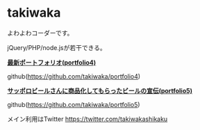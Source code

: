 <h1>takiwaka</h1>

よわよわコーダーです。

jQuery/PHP/node.jsが若干できる。

**[最新ポートフォリオ(portfolio4)](https://takiwaka.sakura.ne.jp/)**

github(https://github.com/takiwaka/portfolio4)

**[サッポロビールさんに商品化してもらったビールの宣伝(portfolio5)](https://takiwaka.com)**

github(https://github.com/takiwaka/portfolio5)

メイン利用はTwitter
https://twitter.com/takiwakashikaku
